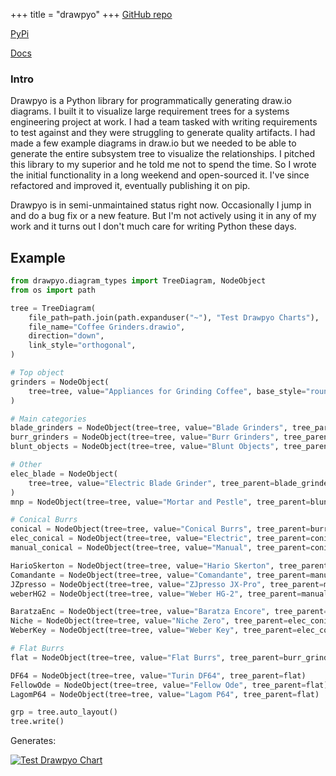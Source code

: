 +++
title = "drawpyo"
+++
[GitHub repo](https://github.com/MerrimanInd/drawpyo)

[PyPi](https://pypi.org/project/drawpyo/)

[Docs](https://merrimanind.github.io/drawpyo/)

### Intro

Drawpyo is a Python library for programmatically generating draw.io diagrams. I built it to visualize large requirement trees for a systems engineering project at work. I had a team tasked with writing requirements to test against and they were struggling to generate quality artifacts. I had made a few example diagrams in draw.io but we needed to be able to generate the entire subsystem tree to visualize the relationships. I pitched this library to my superior and he told me not to spend the time. So I wrote the initial functionality in a long weekend and open-sourced it. I've since refactored and improved it, eventually publishing it on pip.

Drawpyo is in semi-unmaintained status right now. Occasionally I jump in and do a bug fix or a new feature. But I'm not actively using it in any of my work and it turns out I don't much care for writing Python these days.

## Example


```Python
from drawpyo.diagram_types import TreeDiagram, NodeObject
from os import path

tree = TreeDiagram(
    file_path=path.join(path.expanduser("~"), "Test Drawpyo Charts"),
    file_name="Coffee Grinders.drawio",
    direction="down",
    link_style="orthogonal",
)

# Top object
grinders = NodeObject(
    tree=tree, value="Appliances for Grinding Coffee", base_style="rounded rectangle"
)

# Main categories
blade_grinders = NodeObject(tree=tree, value="Blade Grinders", tree_parent=grinders)
burr_grinders = NodeObject(tree=tree, value="Burr Grinders", tree_parent=grinders)
blunt_objects = NodeObject(tree=tree, value="Blunt Objects", tree_parent=grinders)

# Other
elec_blade = NodeObject(
    tree=tree, value="Electric Blade Grinder", tree_parent=blade_grinders
)
mnp = NodeObject(tree=tree, value="Mortar and Pestle", tree_parent=blunt_objects)

# Conical Burrs
conical = NodeObject(tree=tree, value="Conical Burrs", tree_parent=burr_grinders)
elec_conical = NodeObject(tree=tree, value="Electric", tree_parent=conical)
manual_conical = NodeObject(tree=tree, value="Manual", tree_parent=conical)

HarioSkerton = NodeObject(tree=tree, value="Hario Skerton", tree_parent=manual_conical)
Comandante = NodeObject(tree=tree, value="Comandante", tree_parent=manual_conical)
JZpresso = NodeObject(tree=tree, value="ZJpresso JX-Pro", tree_parent=manual_conical)
weberHG2 = NodeObject(tree=tree, value="Weber HG-2", tree_parent=manual_conical)

BaratzaEnc = NodeObject(tree=tree, value="Baratza Encore", tree_parent=elec_conical)
Niche = NodeObject(tree=tree, value="Niche Zero", tree_parent=elec_conical)
WeberKey = NodeObject(tree=tree, value="Weber Key", tree_parent=elec_conical)

# Flat Burrs
flat = NodeObject(tree=tree, value="Flat Burrs", tree_parent=burr_grinders)

DF64 = NodeObject(tree=tree, value="Turin DF64", tree_parent=flat)
FellowOde = NodeObject(tree=tree, value="Fellow Ode", tree_parent=flat)
LagomP64 = NodeObject(tree=tree, value="Lagom P64", tree_parent=flat)

grp = tree.auto_layout()
tree.write()
```
Generates:

[![Test Drawpyo Chart](/projects/drawpyo/drawpyochart_coffee_grinders.png#transparent)](/projects/drawpyo/drawpyochart_coffee_grinders.png)
